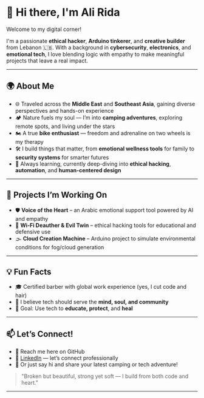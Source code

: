 # 👋 Hi there, I'm Ali Rida

Welcome to my digital corner!

I'm a passionate **ethical hacker**, **Arduino tinkerer**, and **creative builder** from Lebanon 🇱🇧. With a background in **cybersecurity**, **electronics**, and **emotional tech**, I love blending logic with empathy to make meaningful projects that leave a real impact.

---

## 🌍 About Me
- 🌐 Traveled across the **Middle East** and **Southeast Asia**, gaining diverse perspectives and hands-on experience
- 🏕️ Nature fuels my soul — I’m into **camping adventures**, exploring remote spots, and living under the stars
- 🏍️ A true **bike enthusiast** — freedom and adrenaline on two wheels is my therapy
- 🛠️ I build things that matter, from **emotional wellness tools** for family to **security systems** for smarter futures
- 🧠 Always learning, currently deep-diving into **ethical hacking**, **automation**, and **human-centered design**

---

## 🚧 Projects I’m Working On
- 🛡️ **Voice of the Heart** – an Arabic emotional support tool powered by AI and empathy
- 📡 **Wi-Fi Deauther & Evil Twin** – ethical hacking tools for educational and defensive use
- 🌫️ **Cloud Creation Machine** – Arduino project to simulate environmental conditions for fog/cloud generation

---

## 💡 Fun Facts
- 🎓 Certified barber with global work experience (yes, I cut code and hair)
- 📖 I believe tech should serve the **mind, soul, and community**
- 🎯 Goal: Use tech to **educate, protect**, and **heal**

---

## 📫 Let’s Connect!
- 💌 Reach me here on GitHub  
- 🔗 [LinkedIn](https://www.linkedin.com/in/ali-al-rida-hammoud-b57997321/) — let’s connect professionally  
- 💭 Or just say hi and share your latest camping or tech adventure!

> "Broken but beautiful, strong yet soft — I build from both code and heart."

---

